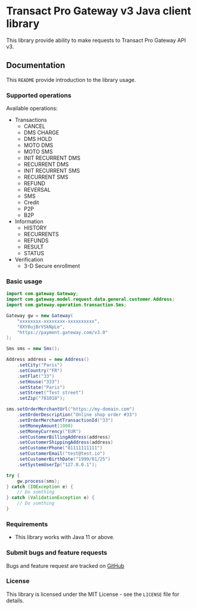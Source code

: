 # Transact Pro Gateway v3 Java client library

This library provide ability to make requests to Transact Pro Gateway API v3.

## Documentation

This `README` provide introduction to the library usage.

### Supported operations

Available operations:
- Transactions
  - CANCEL
  - DMS CHARGE
  - DMS HOLD
  - MOTO DMS
  - MOTO SMS
  - INIT RECURRENT DMS
  - RECURRENT DMS
  - INIT RECURRENT SMS
  - RECURRENT SMS
  - REFUND
  - REVERSAL
  - SMS
  - Credit
  - P2P
  - B2P
- Information
  - HISTORY
  - RECURRENTS
  - REFUNDS
  - RESULT
  - STATUS
- Verification
  - 3-D Secure enrollment
  
### Basic usage
```java
import com.gateway.Gateway;
import com.gateway.model.request.data.general.customer.Address;
import com.gateway.operation.transaction.Sms;

Gateway gw = new Gateway(
    "xxxxxxxx-xxxxxxxx-xxxxxxxxxx",
    "8XY0ujBrVSkNpLe",
    "https://payment.gateway.com/v3.0"
);

Sms sms = new Sms();

Address address = new Address()
    .setCity("Paris")
    .setCountry("FR")
    .setFlat("33")
    .setHouse("333")
    .setState("Paris")
    .setStreet("Test street")
    .setZip("781010");

sms.setOrderMerchantUrl("https://my-domain.com")
    .setOrderDescription("Online shop order #33")
    .setOrderMerchantTransactionId("33")
    .setMoneyAmount(1000)
    .setMoneyCurrency("EUR")
    .setCustomerBillingAddress(address)
    .setCustomerShippingAddress(address)
    .setCustomerPhone("81111111111")
    .setCustomerEmail("test@test.io")
    .setCustomerBirthDate("1999/01/25")
    .setSystemUserIp("127.0.0.1");

try {
    gw.process(sms);
} catch (IOException e) {
    // Do somthing
} catch (ValidationException e) {
    // Do somthing
}
```

### Requirements

- This library works with Java 11 or above.

### Submit bugs and feature requests

Bugs and feature request are tracked on [GitHub](https://github.com/TransactPRO/gw3-java-client/issues)

### License

This library is licensed under the MIT License - see the `LICENSE` file for details.
